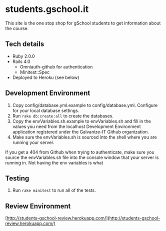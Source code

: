 # students.gschool.it

This site is the one stop shop for gSchool students to get information about the course.

## Tech details

* Ruby 2.0.0
* Rails 4.0
  * Omniauth-github for authentication
  * Minitest::Spec
* Deployed to Heroku (see below)


## Development Environment

1. Copy config/database.yml.example to config/database.yml. Configure for your local database settings.
1. Run `rake db:create:all` to create the databases.
1. Copy the envVariables.sh.example to envVariables.sh and fill in the values you need from the localhost Development Environment application registered under the Galvanize-IT Github organization.
1. Make sure the envVariables.sh is sourced into the shell where you are running your server.

If you get a 404 from Github when trying to authenticate, make sure you source the envVariables.sh file into the console
window that your server is running in. Not having the env variables is what 

## Testing
1. Run `rake minitest` to run all of the tests.

## Review Environment
[http://students-gschool-review.herokuapp.com/](http://students-gschool-review.herokuapp.com/)